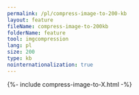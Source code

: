```yaml
---
permalink: /pl/compress-image-to-200-kb
layout: feature
fileName: compress-image-to-200kb
folderName: feature
tool: imgcompression
lang: pl
size: 200
type: kb
nointernationalization: true
---
```

{%- include compress-image-to-X.html -%}
      